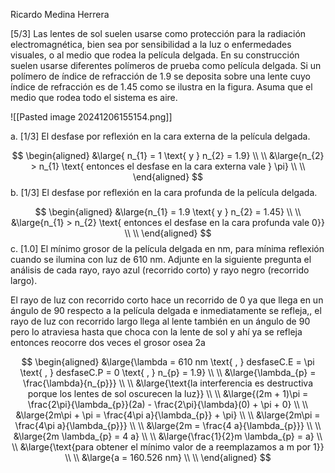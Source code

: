 Ricardo Medina Herrera 


[5/3] Las lentes de sol suelen usarse como protección para la radiación electromagnética, bien sea por sensibilidad a la luz o enfermedades visuales, o al medio que rodea la película delgada. En su construcción suelen usarse diferentes polímeros de prueba como película delgada. Si un polímero de índice de refracción de 1.9 se deposita sobre una lente cuyo índice de refracción es de 1.45 como se ilustra en la figura. Asuma que el medio que rodea todo el sistema es aire.

![[Pasted image 20241206155154.png]]

a. [1/3] El desfase por reflexión en la cara externa de la película delgada.

$$
\begin{aligned}
&\large{ n_{1} = 1 \text{ y } n_{2} = 1.9} \\ \\
&\large{n_{2} > n_{1} \text{ entonces el desfase en la cara externa vale } \pi} \\ \\
\end{aligned}
$$
b. [1/3] El desfase por reflexión en la cara profunda de la película delgada.

$$
\begin{aligned}
&\large{n_{1} = 1.9 \text{ y } n_{2} = 1.45} \\ \\
&\large{n_{1} > n_{2} \text{ entonces el desfase en la cara profunda vale 0}} \\ \\
\end{aligned}
$$
c. [1.0] El mínimo grosor de la película delgada en nm, para mínima reflexión cuando se ilumina con luz de 610 nm. Adjunte en la siguiente pregunta el análisis de cada rayo, rayo azul (recorrido corto) y rayo negro (recorrido largo).

El rayo de luz con recorrido corto hace un recorrido de 0 ya que llega en un ángulo de 90 respecto a la película delgada e inmediatamente se refleja,, el rayo de luz con recorrido largo llega al lente también en un ángulo de 90 
pero lo atraviesa hasta que choca con la lente de sol y ahí ya se refleja entonces reocorre dos veces el grosor osea 2a

$$
\begin{aligned}
&\large{\lambda = 610 nm \text{ , } desfaseC.E = \pi \text{ , } desfaseC.P = 0 \text{ , } n_{p} = 1.9} \\ \\
&\large{\lambda_{p} = \frac{\lambda}{n_{p}}} \\ \\
&\large{\text{la interferencia es destructiva porque los lentes de sol oscurecen la luz}} \\ \\
&\large{(2m + 1)\pi = \frac{2\pi}{\lambda_{p}}(2a) - \frac{2\pi}{\lambda}(0) + \pi + 0} \\ \\
&\large{2m\pi + \pi = \frac{4\pi a}{\lambda_{p}} + \pi} \\ \\
&\large{2m\pi = \frac{4\pi a}{\lambda_{p}}} \\ \\
&\large{2m = \frac{4 a}{\lambda_{p}}} \\ \\
&\large{2m \lambda_{p} = 4 a} \\ \\
&\large{\frac{1}{2}m \lambda_{p} =  a} \\ \\
&\large{\text{para obtener el mínimo valor de a reemplazamos a m por 1}} \\ \\
&\large{a = 160.526 nm} \\ \\
\end{aligned}
$$

